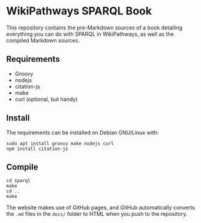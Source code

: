 # WikiPathways SPARQL Book

This repository contains the pre-Markdown sources of a book detailing
everything you can do with SPARQL in WikiPathways, as well as the
compiled Markdown sources.

## Requirements

- Groovy
- nodejs
- citation-js
- make
- curl (optional, but handy)

## Install

The requirements can be installed on Debian GNU/Linux with:

```shell
sudo apt install groovy make nodejs curl
npm install citation-js
```

## Compile

```shell
cd sparql
make
cd ..
make
```

The website makes use of GitHub pages, and GitHub automatically converts
the `.md` files in the `docs/` folder to HTML when you push to the repository.
